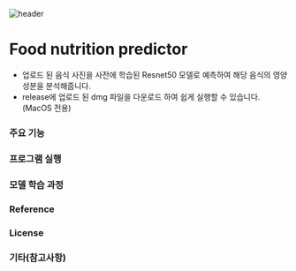 ![header](https://capsule-render.vercel.app/api?type=waving&color=timeGradient&height=200&section=header&text=FoodNutritionPredictor&fontSize=40)

# Food nutrition predictor
- 업로드 된 음식 사진을 사전에 학습된 Resnet50 모델로 예측하여 해당 음식의 영양성분을 분석해줍니다.
- release에 업로드 된 dmg 파일을 다운로드 하여 쉽게 실행할 수 있습니다.(MacOS 전용)

### 주요 기능

### 프로그램 실행

### 모델 학습 과정

### Reference

### License

### 기타(참고사항)
